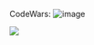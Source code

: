 CodeWars: ![image](https://www.codewars.com/users/MarkWar/badges/large)

![](https://komarev.com/ghpvc/?username=nepalcem&style=plastic)

<!--
**Nepalcem/Nepalcem** is a ✨ _special_ ✨ repository because its `README.md` (this file) appears on your GitHub profile.

Here are some ideas to get you started:
### Hi there 👋
- 🔭 I’m currently working on ...
- 🌱 I’m currently learning ...
- 👯 I’m looking to collaborate on ...
- 🤔 I’m looking for help with ...
- 💬 Ask me about ...
- 📫 How to reach me: ...
- 😄 Pronouns: ...
- ⚡ Fun fact: ...
-->
